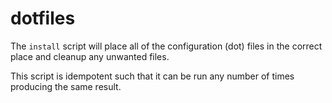 # dotfiles

The `install` script will place all of the configuration (dot) files in the correct place and cleanup any unwanted files.

This script is idempotent such that it can be run any number of times producing the same result.
